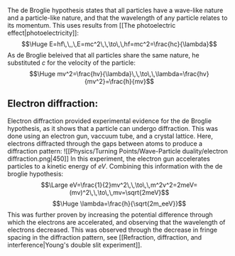 The de Broglie hypothesis states that all particles have a wave-like nature and a particle-like nature, and that the wavelength of any particle relates to its momentum. This uses results from [[The photoelectric effect|photoelectricity]]:
$$\Huge E=hf\,\,,\,E=mc^2\,\,\to\,\,hf=mc^2=\frac{hc}{\lambda}$$
As de Broglie beleived that all particles share the same nature, he substituted $c$ for the velocity of the particle:
$$\Huge mv^2=\frac{hv}{\lambda}\,\,\to\,\,\lambda=\frac{hv}{mv^2}=\frac{h}{mv}$$

## Electron diffraction:

Electron diffraction provided experimental evidence for the de Broglie hypothesis, as it shows that a particle can undergo diffraction. This was done using an electron gun, vaccuum tube, and a crystal lattice. Here, electrons diffracted through the gaps between atoms to produce a diffraction pattern:
![[Physics/Turning Points/Wave-Particle duality/electron diffraction.png|450]]
In this experiment, the electron gun accelerates particles to a kinetic energy of $eV$. Combining this information with the de broglie hypothesis:
$$\Large eV=\frac{1}{2}mv^2\,\,\to\,\,m^2v^2=2meV=(mv)^2\,\,\to\,\,mv=\sqrt{2meV}$$
$$\Huge \lambda=\frac{h}{\sqrt{2m_eeV}}$$
This was further proven by increasing the potential difference through which the electrons are accelerated, and observing that the wavelength of electrons decreased. This was observed through the decrease in fringe spacing in the diffraction pattern, see [[Refraction, diffraction, and interference|Young's double slit experiment]].